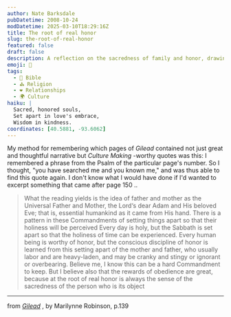 ```yaml
---
author: Nate Barksdale
pubDatetime: 2008-10-24
modDatetime: 2025-03-10T18:29:16Z
title: The root of real honor
slug: the-root-of-real-honor
featured: false
draft: false
description: A reflection on the sacredness of family and honor, drawing from a profound narrative in _Gilead_.
emoji: 🙏
tags:
  - 📖 Bible
  - ⛪ Religion
  - ❤️ Relationships
  - 🌍 Culture
haiku: |
  Sacred, honored souls,  
  Set apart in love's embrace,  
  Wisdom in kindness.
coordinates: [40.5881, -93.6062]
---
```


My method for remembering which pages of _Gilead_ contained not just great and thoughtful narrative but _Culture Making_ -worthy quotes was this: I remembered a phrase from the Psalm of the particular page's number. So I thought, "you have searched me and you known me," and was thus able to find this quote again. I don't know what I would have done if I'd wanted to excerpt something that came after page 150 ..

> What the reading yields is the idea of father and mother as the Universal Father and Mother, the Lord‘s dear Adam and His beloved Eve; that is, essential humankind as it came from His hand. There is a pattern in these Commandments of setting things apart so that their holiness will be perceived Every day is holy, but the Sabbath is set apart so that the holiness of time can be experienced. Every human being is worthy of honor, but the conscious discipline of honor is learned from this setting apart of the mother and father, who usually labor and are heavy-laden, and may be cranky and stingy or ignorant or overbearing. Believe me, I know this can be a hard Commandment to keep. But I believe also that the rewards of obedience are great, because at the root of real honor is always the sense of the sacredness of the person who is its object

---

from _[Gilead](http://books.google.com/books?id=d-f--2Lth_QC&pg=PA139&lpg=PA139&dq;=)_ , by Marilynne Robinson, p.139

